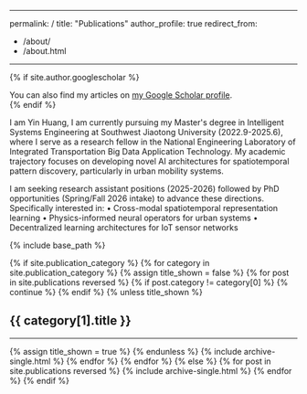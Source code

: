 
---


permalink: /
title: "Publications"
author_profile: true
redirect_from: 
  - /about/
  - /about.html
---

{% if site.author.googlescholar %}
  <div class="wordwrap">You can also find my articles on <a href="{{site.author.googlescholar}}">my Google Scholar profile</a>.</div>
{% endif %}


I am Yin Huang, I am currently pursuing my Master's degree in Intelligent Systems Engineering at Southwest Jiaotong University (2022.9-2025.6), where I serve as a research fellow in the National Engineering Laboratory of Integrated Transportation Big Data Application Technology. My academic trajectory focuses on developing novel AI architectures for spatiotemporal pattern discovery, particularly in urban mobility systems.

I am seeking research assistant positions (2025-2026) followed by PhD opportunities (Spring/Fall 2026 intake) to advance these directions. Specifically interested in: • Cross-modal spatiotemporal representation learning • Physics-informed neural operators for urban systems • Decentralized learning architectures for IoT sensor networks


{% include base_path %}

<!-- New style rendering if publication categories are defined -->
{% if site.publication_category %}
  {% for category in site.publication_category  %}
    {% assign title_shown = false %}
    {% for post in site.publications reversed %}
      {% if post.category != category[0] %}
        {% continue %}
      {% endif %}
      {% unless title_shown %}
        <h2>{{ category[1].title }}</h2><hr />
        {% assign title_shown = true %}
      {% endunless %}
      {% include archive-single.html %}
    {% endfor %}
  {% endfor %}
{% else %}
  {% for post in site.publications reversed %}
    {% include archive-single.html %}
  {% endfor %}
{% endif %}
